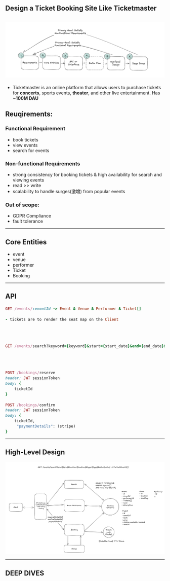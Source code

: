 ## Design a Ticket Booking Site Like Ticketmaster

![](img/2025-04-16-13-53-32.png)
---

- Ticketmaster is an online platform that allows users to purchase tickets for **concerts**, sports events, **theater**, 
  and other live entertainment. Has **~100M DAU**

## Reuqirements:

### Functional Requirement
- book tickets
- view events
- search for events
  

### Non-functional Requirements
- strong consistency for booking tickets & high availability for search and viewing events
- read >> write
- scalability to handle surges(激增) from popular events

### Out of scope:
- GDPR Compliance
- fault tolerance
---

## Core Entities
- event
- venue
- performer
- Ticket
- Booking

---
## API


```ruby
GET /events/:eventId -> Event & Venue & Performer & Ticket[]

- tickets are to render the seat map on the Client




GET /events/search?keyword={keyword}&start={start_date}&end={end_date}&pageSize={page_size}&page={page_number} -> Event[]




POST /bookings/reserve
header: JWT sessionToken
body: {
    ticketId
}

POST /bookings/confirm
header: JWT sessionToken
body: {
    ticketId, 
     "paymentDetails": (stripe)
}
```
---


## High-Level Design


![](img/2025-06-12-19-10-29.png)

---


## DEEP DIVES

